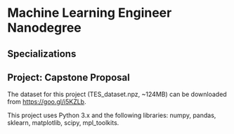 # Machine Learning Engineer Nanodegree
## Specializations
## Project: Capstone Proposal

The dataset for this project (TES_dataset.npz, ~124MB) can be downloaded from https://goo.gl/i5KZLb.

This project uses Python 3.x and the following libraries: numpy, pandas, sklearn, matplotlib, scipy, mpl_toolkits.